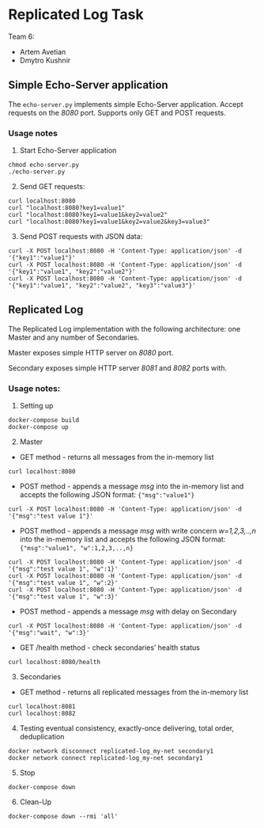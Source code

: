 # Replicated Log Task

Team 6:
- Artem Avetian
- Dmytro Kushnir

## Simple Echo-Server application
The `echo-server.py` implements simple Echo-Server application. Accept requests on the *8080* port. Supports only GET and POST requests.

### Usage notes
1. Start Echo-Server application
```
chmod echo-server.py
./echo-server.py
```

2. Send GET requests:
```
curl localhost:8080
curl "localhost:8080?key1=value1"
curl "localhost:8080?key1=value1&key2=value2"
curl "localhost:8080?key1=value1&key2=value2&key3=value3"
```

3. Send POST requests with JSON data:
```
curl -X POST localhost:8080 -H 'Content-Type: application/json' -d '{"key1":"value1"}'
curl -X POST localhost:8080 -H 'Content-Type: application/json' -d '{"key1":"value1", "key2":"value2"}'
curl -X POST localhost:8080 -H 'Content-Type: application/json' -d '{"key1":"value1", "key2":"value2", "key3":"value3"}'
```

## Replicated Log
The Replicated Log implementation with the following architecture: one Master and any number of Secondaries.

Master exposes simple HTTP server on *8080* port.

Secondary exposes simple HTTP server *8081* and *8082* ports with.

### Usage notes:
1. Setting up
```
docker-compose build
docker-compose up
```

2. Master
- GET method - returns all messages from the in-memory list
```
curl localhost:8080
```
- POST method - appends a message *msg* into the in-memory list and accepts the following JSON format: `{"msg":"value1"}`
```
curl -X POST localhost:8080 -H 'Content-Type: application/json' -d '{"msg":"test value 1"}'
```
- POST method - appends a message *msg* with write concern *w=1,2,3,..,n* into the in-memory list and accepts the following JSON format: `{"msg":"value1", "w":1,2,3,..,n}`
```
curl -X POST localhost:8080 -H 'Content-Type: application/json' -d '{"msg":"test value 1", "w":1}'
curl -X POST localhost:8080 -H 'Content-Type: application/json' -d '{"msg":"test value 1", "w":2}'
curl -X POST localhost:8080 -H 'Content-Type: application/json' -d '{"msg":"test value 1", "w":3}'
```
- POST method - appends a message *msg* with delay on Secondary
```
curl -X POST localhost:8080 -H 'Content-Type: application/json' -d '{"msg":"wait", "w":3}'
```
- GET /health method - check secondaries’ health status
```
curl localhost:8080/health
```

3. Secondaries
- GET method - returns all replicated messages from the in-memory list
```
curl localhost:8081
curl localhost:8082
```

4. Testing eventual consistency, exactly-once delivering, total order, deduplication
```
docker network disconnect replicated-log_my-net secondary1
docker network connect replicated-log_my-net secondary1
```

5. Stop
```
docker-compose down
```

6. Clean-Up
```
docker-compose down --rmi 'all'
```

